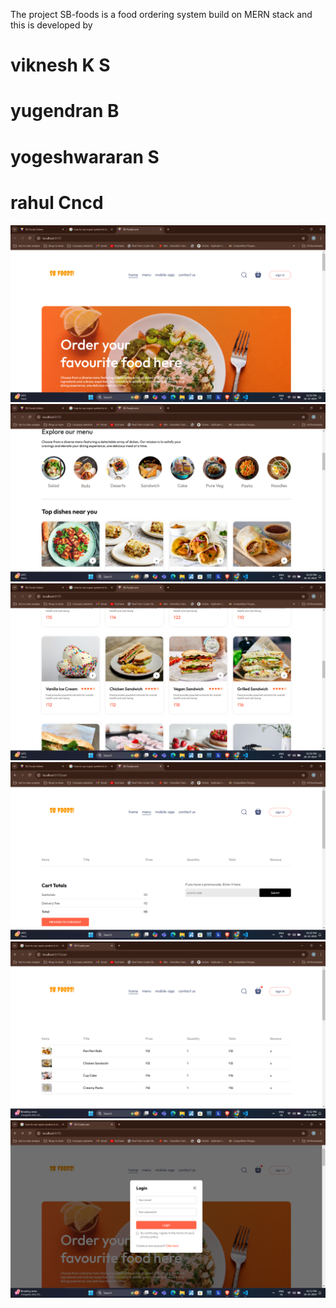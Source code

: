 The project SB-foods is a food ordering system build on MERN stack and this is developed by 
# viknesh K S
# yugendran B
# yogeshwararan S
# rahul Cncd
![front pag](<Screenshot (333).png>)
![explore](<Screenshot (334).png>)
![menu](<Screenshot (335).png>)
![cart](<Screenshot (336).png>)
![cart with orders](<Screenshot (338).png>)
![login](<Screenshot (339).png>)
